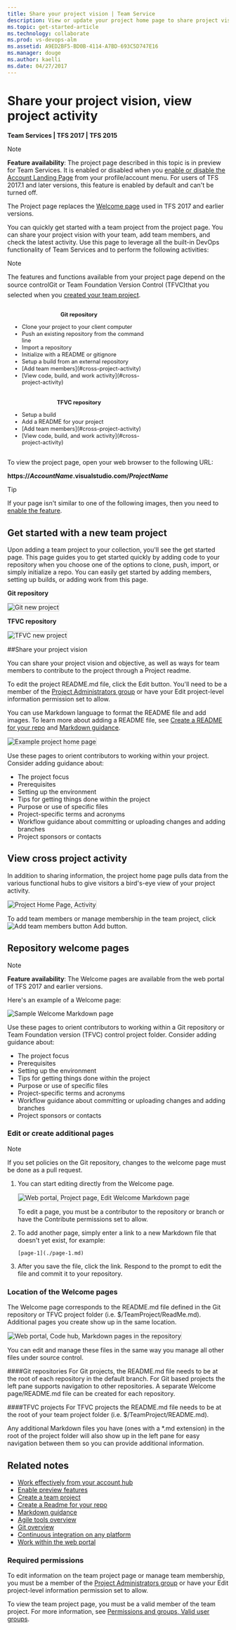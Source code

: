 ```yaml
---
title: Share your project vision | Team Service  
description: View or update your project home page to share project vision, objectives, and activity for Visual Studio Team Services (VSTS)  
ms.topic: get-started-article  
ms.technology: collaborate
ms.prod: vs-devops-alm
ms.assetid: A9ED2BF5-BD0B-4114-A7BD-693C5D747E16
ms.manager: douge
ms.author: kaelli
ms.date: 04/27/2017
---
```


# Share your project vision, view project activity   

**Team Services | TFS 2017 | TFS 2015**  

>[!NOTE]  
>**Feature availability**: The project page described in this topic is in preview for Team Services. It is enabled or disabled when you [enable or disable the Account Landing Page](../collaborate/preview-features.md) from your profile/account menu. For users of TFS 2017.1 and later versions, this feature is enabled by default and can't be turned off. 
>
>The Project page replaces the [Welcome page](#welcome-pages) used in TFS 2017 and earlier versions. 

You can quickly get started with a team project from the project page. You can share your project vision with your team, add team members, and check the latest activity. Use this page to leverage all the built-in DevOps functionality of Team Services and to perform the following activities:

  
>[!NOTE]  
>The features and functions available from your project page depend on the source control&#151;Git or Team Foundation Version Control (TFVC)&#151;that you selected when you [created your team project](../setup-admin/create-team-project.md).  


<div style="float:left;width:320px;margin:3px;font-size:90%">

<p style="font-weight:bold;padding-bottom:0px;text-align:center;">Git repository</p>
<ul style="padding-left:30px">
<li style="margin-bottom:1px">Clone your project to your client computer </li>
<li style="margin-bottom:1px">Push an existing repository from the command line</li>
<li style="margin-bottom:1px">Import a repository</li>
<li style="margin-bottom:1px">Initialize with a README or gitignore</li>
<li style="margin-bottom:1px">Setup a build from an external repository</li>
<li style="margin-bottom:1px">[Add team members](#cross-project-activity)</li>
<li style="margin-bottom:1px">[View code, build, and work activity](#cross-project-activity)</li>
</ul>

</div>


<div style="float:left;width:320px;margin:3px;font-size:90%">
<p style="font-weight:bold;padding-bottom:0px;text-align:center;">TFVC repository </p>

<ul style="padding-left:30px">

<li style="margin-bottom:1px">Setup a build</li>
<li style="margin-bottom:1px">Add a README for your project</li>
<li style="margin-bottom:1px">[Add team members](#cross-project-activity)</li>
<li style="margin-bottom:1px">[View code, build, and work activity](#cross-project-activity)</li>
</ul>

</div>


<div style="clear:left;font-size:100%">
</div>

To view the project page, open your web browser to the following URL: 

<b>https://<i>AccountName</i>.visualstudio.com/<i>ProjectName</i></b>

>[!TIP]  
>If your page isn't similar to one of the following images, then you need to [enable the feature](../collaborate/preview-features.md).  

## Get started with a new team project 

Upon adding a team project to your collection, you'll see the get started page. This page guides you to get started quickly by adding code to your repository when you choose one of the options to clone, push, import, or simply initialize a repo. You can easily get started by adding members, setting up builds, or adding work from this page.


**Git repository**

<img src="_img/project-home-page-get-started-info.png" alt="Git new project" style="border: 1px solid #CCCCCC;" />  


**TFVC repository**

<img src="_img/project-home-page-1.png" alt="TFVC new project" style="border: 1px solid #CCCCCC;" />  


##Share your project vision

You can share your project vision and objective, as well as ways for team members to contribute to the project through a Project readme. 

To edit the project README.md file, click the Edit button. You'll need to be a member of the [Project Administrators group](../setup-admin/add-administrator-tfs.md) or have your Edit project-level information permission set to allow. 

You can use Markdown language to format the README file and add images. To learn more about adding a README file, see [Create a README for your repo](../git/create-a-readme.md) and [Markdown guidance](../reference/markdown-guidance.md). 

<img src="_img/project-home-page-sample-vs-code-readme.png" alt="Example project home page" style="border: 1px solid #CCCCCC;" />  

Use these pages to orient contributors to working within your project. Consider adding guidance about:
- The project focus 
- Prerequisites
- Setting up the environment
- Tips for getting things done within the project
- Purpose or use of specific files
- Project-specific terms and acronyms
- Workflow guidance about committing or uploading changes and adding branches
- Project sponsors or contacts  


<a id="cross-project-activity">  </a>
## View cross project activity  

In addition to sharing information, the project home page pulls data from the various functional hubs to give visitors a bird's-eye view of your project activity. 

<img src="_img/project-home-page-activity.png" alt="Project Home Page, Activity" style="border: 1px solid #CCCCCC;" />  


To add team members or manage membership in the team project, click ![Add team members button](_img/project-home-page-add-team-members.png) Add button. 



<a id="welcome-pages"></a> 
## Repository welcome pages

>[!NOTE]  
>**Feature availability**: The Welcome pages are available from the web portal of TFS 2017 and earlier versions.  

Here's an example of a Welcome page:

![Sample Welcome Markdown page](_img/markdown-welcome-page.png)

Use these pages to orient contributors to working within a Git repository or Team Foundation version (TFVC) control project folder. Consider adding guidance about:
- The project focus 
- Prerequisites
- Setting up the environment
- Tips for getting things done within the project
- Purpose or use of specific files
- Project-specific terms and acronyms
- Workflow guidance about committing or uploading changes and adding branches
- Project sponsors or contacts 


### Edit or create additional pages

>[!NOTE]  
>If you set policies on the Git repository, changes to the welcome page must be done as a pull request.  

1. You can start editing directly from the Welcome page.

	<img src="_img/markdown-welcome-page-edit.png" alt="Web portal, Project page, Edit Welcome Markdown page" style="border: 1px solid #CCCCCC;" />
	
	To edit a page, you must be a contributor to the repository or branch or have the Contribute permissions set to allow.  

2. To add another page, simply enter a link to a new Markdown file that doesn't yet exist, for example:
 
	`[page-1](./page-1.md)`

3. After you save the file, click the link. Respond to the prompt to edit the file and commit it to your repository.  



### Location of the Welcome pages
The Welcome page corresponds to the README.md file defined in the Git repository or TFVC project folder (i.e. $/TeamProject/ReadMe.md). Additional pages you create show up in the same location.

<img src="_img/markdown-multiple-pages-explorer-view.png" alt="Web portal, Code hub, Markdown pages in the repository" style="border: 1px solid #CCCCCC;" /> 

You can edit and manage these files in the same way you manage all other files under source control. 

####Git repositories
For Git projects, the README.md file needs to be at the root of each repository in the default branch. For Git based projects the left pane supports navigation to other repositories. A separate Welcome page/README.md file can be created for each repository.  

####TFVC  projects
For TFVC projects the README.md file needs to be at the root of your team project folder (i.e. $/TeamProject/README.md). 

Any additional Markdown files you have (ones with a *.md extension) in the root of the project folder will also show up in the left pane for easy navigation between them so you can provide additional information.  


## Related notes  

- [Work effectively from your account hub](../connect/account-home-pages.md)  
- [Enable preview features](../collaborate/preview-features.md)   
- [Create a team project](../setup-admin/create-team-project.md) 
- [Create a Readme for your repo](../git/create-a-readme.md)  
- [Markdown guidance](../reference/markdown-guidance.md) 
- [Agile tools overview](../work/overview.md)  
- [Git overview](../git/overview.md)
- [Continuous integration on any platform](../build-release/overview.md)
- [Work within the web portal](../connect/work-web-portal.md)


### Required permissions 

To edit information on the team project page or manage team membership, you must be a member of the [Project Administrators group](../setup-admin/add-administrator-tfs.md) or have your Edit project-level information permission set to allow. 

To view the team project page, you must be a valid member of the team project. For more information, see [Permissions and groups, Valid user groups](../setup-admin/permissions.md#validusers). 

 


  